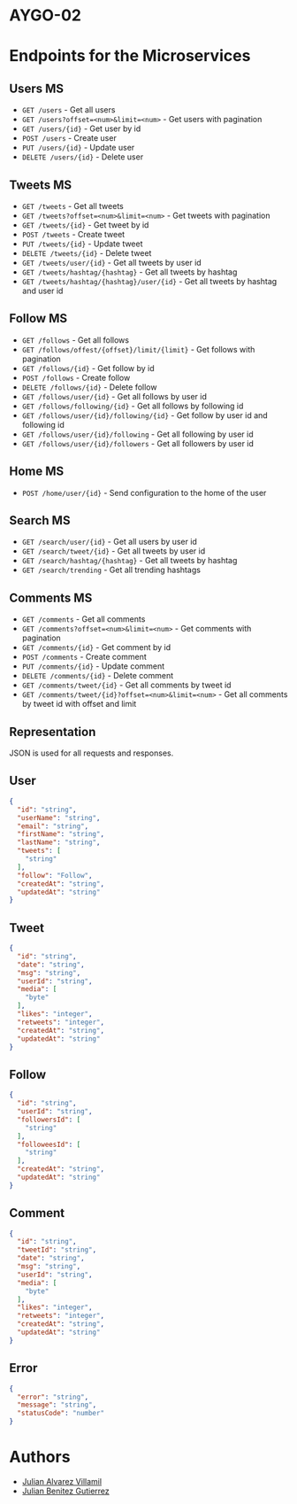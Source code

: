 # AYGO-02

# Endpoints for the Microservices

## Users MS

* `GET /users` - Get all users
* `GET /users?offset=<num>&limit=<num>` - Get users with pagination
* `GET /users/{id}` - Get user by id
* `POST /users` - Create user
* `PUT /users/{id}` - Update user
* `DELETE /users/{id}` - Delete user

## Tweets MS

* `GET /tweets` - Get all tweets
* `GET /tweets?offset=<num>&limit=<num>` - Get tweets with pagination
* `GET /tweets/{id}` - Get tweet by id
* `POST /tweets` - Create tweet
* `PUT /tweets/{id}` - Update tweet
* `DELETE /tweets/{id}` - Delete tweet
* `GET /tweets/user/{id}` - Get all tweets by user id
* `GET /tweets/hashtag/{hashtag}` - Get all tweets by hashtag
* `GET /tweets/hashtag/{hashtag}/user/{id}` - Get all tweets by hashtag and user id

## Follow MS

* `GET /follows` - Get all follows
* `GET /follows/offest/{offset}/limit/{limit}` - Get follows with pagination
* `GET /follows/{id}` - Get follow by id
* `POST /follows` - Create follow
* `DELETE /follows/{id}` - Delete follow
* `GET /follows/user/{id}` - Get all follows by user id
* `GET /follows/following/{id}` - Get all follows by following id
* `GET /follows/user/{id}/following/{id}` - Get follow by user id and following id
* `GET /follows/user/{id}/following` - Get all following by user id
* `GET /follows/user/{id}/followers` - Get all followers by user id

## Home MS

* `POST /home/user/{id}` - Send configuration to the home of the user

## Search MS

* `GET /search/user/{id}` - Get all users by user id
* `GET /search/tweet/{id}` - Get all tweets by user id
* `GET /search/hashtag/{hashtag}` - Get all tweets by hashtag
* `GET /search/trending` - Get all trending hashtags

## Comments MS

* `GET /comments` - Get all comments
* `GET /comments?offset=<num>&limit=<num>` - Get comments with pagination
* `GET /comments/{id}` - Get comment by id
* `POST /comments` - Create comment
* `PUT /comments/{id}` - Update comment
* `DELETE /comments/{id}` - Delete comment
* `GET /comments/tweet/{id}` - Get all comments by tweet id
* `GET /comments/tweet/{id}?offset=<num>&limit=<num>` - Get all comments by tweet id with offset and limit

## Representation

JSON is used for all requests and responses.

## User

```json
{
  "id": "string",
  "userName": "string",
  "email": "string",
  "firstName": "string",
  "lastName": "string",
  "tweets": [
    "string"
  ],
  "follow": "Follow",
  "createdAt": "string",
  "updatedAt": "string"
}
```

## Tweet

```json
{
  "id": "string",
  "date": "string",
  "msg": "string",
  "userId": "string",
  "media": [
    "byte"
  ],
  "likes": "integer",
  "retweets": "integer",
  "createdAt": "string",
  "updatedAt": "string"
}
```

## Follow

```json
{
  "id": "string",
  "userId": "string",
  "followersId": [
    "string"
  ],
  "followeesId": [
    "string"
  ],
  "createdAt": "string",
  "updatedAt": "string"
}
```

## Comment

```json
{
  "id": "string",
  "tweetId": "string",
  "date": "string",
  "msg": "string",
  "userId": "string",
  "media": [
    "byte"
  ],
  "likes": "integer",
  "retweets": "integer",
  "createdAt": "string",
  "updatedAt": "string"
}
```

## Error

```json
{
  "error": "string",
  "message": "string",
  "statusCode": "number"
}
```

# Authors

- [Julian Alvarez Villamil](https://github.com/julian36alvarez)
- [Julian Benitez Gutierrez](https://github.com/julianbenitez99)